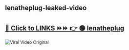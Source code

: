 
 ## lenatheplug-leaked-video 

# <h2><a href="https://clipsfans.com/lenatheplug&ref=git">🔗 Click to LINKS ⏩⏩ 👉 🟢 lenatheplug </a></h2>

<a href="https://clipsfans.com/lenatheplug&ref=git" rel="nofollow" data-target="animated-image.originalLink"><img src="https://i.ibb.co.com/xMMVF88/686577567.gif" alt="Viral Video Original" style="max-width: 100%; display: inline-block;" data-target="animated-image.originalImage"></a>
